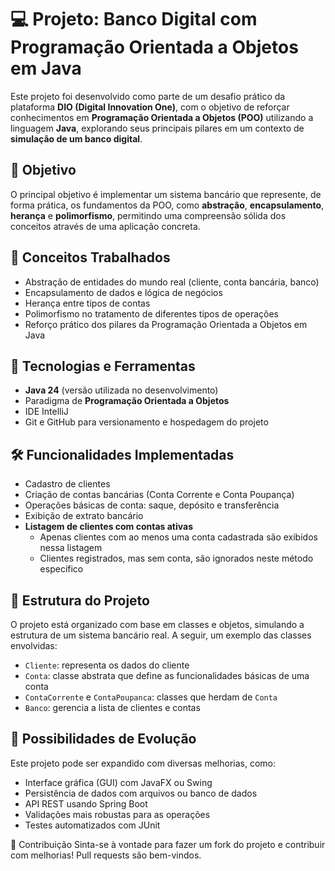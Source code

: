 # 💻 Projeto: Banco Digital com Programação Orientada a Objetos em Java

Este projeto foi desenvolvido como parte de um desafio prático da plataforma **DIO (Digital Innovation One)**, com o objetivo de reforçar conhecimentos em **Programação Orientada a Objetos (POO)** utilizando a linguagem **Java**, explorando seus principais pilares em um contexto de **simulação de um banco digital**.

## 🎯 Objetivo

O principal objetivo é implementar um sistema bancário que represente, de forma prática, os fundamentos da POO, como **abstração**, **encapsulamento**, **herança** e **polimorfismo**, permitindo uma compreensão sólida dos conceitos através de uma aplicação concreta.

## 🧠 Conceitos Trabalhados

- Abstração de entidades do mundo real (cliente, conta bancária, banco)
- Encapsulamento de dados e lógica de negócios
- Herança entre tipos de contas
- Polimorfismo no tratamento de diferentes tipos de operações
- Reforço prático dos pilares da Programação Orientada a Objetos em Java

## 🚀 Tecnologias e Ferramentas

- **Java 24** (versão utilizada no desenvolvimento)
- Paradigma de **Programação Orientada a Objetos**
- IDE IntelliJ
- Git e GitHub para versionamento e hospedagem do projeto

## 🛠️ Funcionalidades Implementadas

- Cadastro de clientes
- Criação de contas bancárias (Conta Corrente e Conta Poupança)
- Operações básicas de conta: saque, depósito e transferência
- Exibição de extrato bancário
- **Listagem de clientes com contas ativas**
  - Apenas clientes com ao menos uma conta cadastrada são exibidos nessa listagem
  - Clientes registrados, mas sem conta, são ignorados neste método específico

## 📂 Estrutura do Projeto

O projeto está organizado com base em classes e objetos, simulando a estrutura de um sistema bancário real. A seguir, um exemplo das classes envolvidas:

- `Cliente`: representa os dados do cliente
- `Conta`: classe abstrata que define as funcionalidades básicas de uma conta
- `ContaCorrente` e `ContaPoupanca`: classes que herdam de `Conta`
- `Banco`: gerencia a lista de clientes e contas

## 🔄 Possibilidades de Evolução

Este projeto pode ser expandido com diversas melhorias, como:

- Interface gráfica (GUI) com JavaFX ou Swing
- Persistência de dados com arquivos ou banco de dados
- API REST usando Spring Boot
- Validações mais robustas para as operações
- Testes automatizados com JUnit

🤝 Contribuição
Sinta-se à vontade para fazer um fork do projeto e contribuir com melhorias! Pull requests são bem-vindos.
